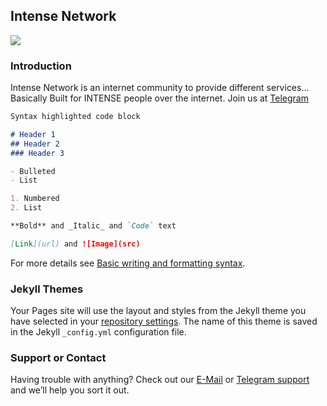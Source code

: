 ## Intense Network
![](IntenseNetwork/Intensenetworkgif.gif)


### Introduction

Intense Network is an internet community to provide different services...
Basically Built for INTENSE people over the internet.
Join us at [Telegram](https://t.me/IntenseNetwork)

```markdown
Syntax highlighted code block

# Header 1
## Header 2
### Header 3

- Bulleted
- List

1. Numbered
2. List

**Bold** and _Italic_ and `Code` text

[Link](url) and ![Image](src)
```

For more details see [Basic writing and formatting syntax](https://docs.github.com/en/github/writing-on-github/getting-started-with-writing-and-formatting-on-github/basic-writing-and-formatting-syntax).

### Jekyll Themes

Your Pages site will use the layout and styles from the Jekyll theme you have selected in your [repository settings](https://github.com/Intense-Network/IntenseNetwork/settings/pages). The name of this theme is saved in the Jekyll `_config.yml` configuration file.

### Support or Contact

Having trouble with anything? Check out our [E-Mail](intense.submissions@gmail.com) or [Telegram support](https://t.me/Intense_chat) and we’ll help you sort it out.
